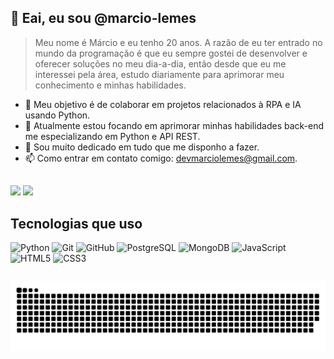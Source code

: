 ## 👋 Eai, eu sou @marcio-lemes
<blockquote>Meu nome é Márcio e eu tenho 20 anos. A razão de eu ter entrado no mundo da programação é que eu sempre gostei de desenvolver e oferecer soluções no meu dia-a-dia, então desde que eu me interessei pela área, estudo diariamente para aprimorar meu conhecimento e minhas habilidades. </blockquote>

- 👀 Meu objetivo é de colaborar em projetos relacionados à RPA e IA usando Python. 
- 🌱 Atualmente estou focando em aprimorar minhas habilidades back-end me especializando em Python e API REST.
- 💞️ Sou muito dedicado em tudo que me disponho a fazer.
- 📫 Como entrar em contato comigo: devmarciolemes@gmail.com.

##   
<div>
  <img height="160em" src="https://github-readme-stats-sigma-five.vercel.app/api?username=marcio-lemes&count_private=true&show_icons=true&theme=tokyonight"/>
  <img height="160em" src="https://github-readme-stats-sigma-five.vercel.app/api/top-langs/?username=marcio-lemes&layout=compact&theme=tokyonight"/>  
</div>

## Tecnologias que uso
<div style='display: inline_block align-items: center'>
<img alt="Python" src="https://cdn.jsdelivr.net/gh/devicons/devicon@latest/icons/python/python-original.svg" height= "45px" width = "45px"/>
<img alt="Git" src="https://cdn.jsdelivr.net/gh/devicons/devicon@latest/icons/git/git-original.svg" height = "45px" width = "45px"/>
<img alt="GitHub" src="https://cdn.jsdelivr.net/gh/devicons/devicon@latest/icons/github/github-original.svg" height = "45px" width = "45px"/>
<img alt="PostgreSQL" src="https://cdn.jsdelivr.net/gh/devicons/devicon@latest/icons/postgresql/postgresql-original.svg" height = "45px" width = "45px"/>
<img alt="MongoDB" src="https://cdn.jsdelivr.net/gh/devicons/devicon@latest/icons/mongodb/mongodb-original-wordmark.svg" height = "45px" width = "45px"/>
<img alt="JavaScript" src="https://cdn.jsdelivr.net/gh/devicons/devicon@latest/icons/javascript/javascript-original.svg" height = "45px" width = "45px"/>
<img alt="HTML5" src="https://cdn.jsdelivr.net/gh/devicons/devicon@latest/icons/html5/html5-original.svg" height = "45px" width = "45px" />
<img alt="CSS3" src="https://cdn.jsdelivr.net/gh/devicons/devicon@latest/icons/css3/css3-original.svg" height = "45px" width = "45px"/>
</div>

##       

<picture align="center">
  <source media="(prefers-color-scheme: dark)" srcset="https://raw.githubusercontent.com/marcio-lemes/marcio-lemes/output/github-contribution-grid-snake-dark.svg">
  <source media="(prefers-color-scheme: light)" srcset="https://raw.githubusercontent.com/marcio-lemes/marcio-lemes/output/github-contribution-grid-snake-dark.svg">
  <img align="center" alt="github contribution grid snake animation" src="https://raw.githubusercontent.com/mari4souza/mari4souza/output/github-contribution-grid-snake.svg">
</picture>
